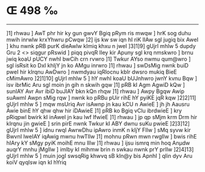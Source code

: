 # Œ 498 ‰
---
]1] rhwau ] AwT phr hir ky gun gwvY Bgiq pRym ris mwqw ] hrK sog
duhu mwih inrwlw krxYhwru pCwqw ]2] ijs kw sw iqn hI riK lIAw sgl
jugiq bix AweI ] khu nwnk pRB purK dieAwlw kImiq khxu n jweI
]3]1]9]
gUjrI mhlw 5 dupdy Gru 2
<> siqgur pRswid ]
piqq pivqR lIey kir Apuny sgl krq nmskwro ] brnu jwiq koaU pUCY
nwhI bwCih crn rvwro ]1] Twkur AYso nwmu qum@wro ] sgl isRsit ko DxI
khIjY jn ko AMgu inrwro ]1] rhwau ] swDsMig nwnk buiD pweI hir
kIrqnu AwDwro ] nwmdyau iqRlocnu kbIr dwsro mukiq BieE cMimAwro
]2]1]10] gUjrI mhlw 5 ] hY nwhI koaU bUJnhwro jwnY kvnu Bqw ] isv
ibrMic Aru sgl moin jn gih n skwih gqw ]1] pRB kI Agm AgwiD
kQw ] sunIAY Avr Avr ibiD buJIAY bkn kQn rhqw ]1] rhwau ] Awpy
Bgqw Awip suAwmI Awpn sMig rqw ] nwnk ko pRBu pUir rihE hY pyiKE jqR
kqw ]2]2]11] gUjrI mhlw 5 ] mqw msUriq Avr isAwnp jn kau kCU
n AwieE ] jh jh Aausru Awie binE hY qhw qhw hir iDAwieE ]1]
pRB ko Bgiq vClu ibrdwieE ] kry pRiqpwl bwirk kI inAweI jn kau
lwf lfwieE ]1] rhwau ] jp qp sMjm krm Drm hir kIrqnu jin
gwieE ] srin pirE nwnk Twkur kI ABY dwnu suKu pwieE ]2]3]12]
gUjrI mhlw 5 ] idnu rwqI AwrwDhu ipAwro inmK n kIjY FIlw ] sMq syvw
kir BwvnI lweIAY iqAwig mwnu hwTIlw ]1] mohnu pRwn mwn rwgIlw ]
bwis rihE hIAry kY sMgy pyiK moihE mnu lIlw ]1] rhwau ] ijsu ismrq
min hoq Anµdw auqrY mnhu jMgIlw ] imlby kI mihmw brin n swkau nwnk
prY prIlw ]2]4]13] gUjrI mhlw 5 ] muin jogI swsqRig khwvq sB
kIn@y bis ApnhI ] qIin dyv Aru koiV qyqIsw iqn kI hYriq
####
